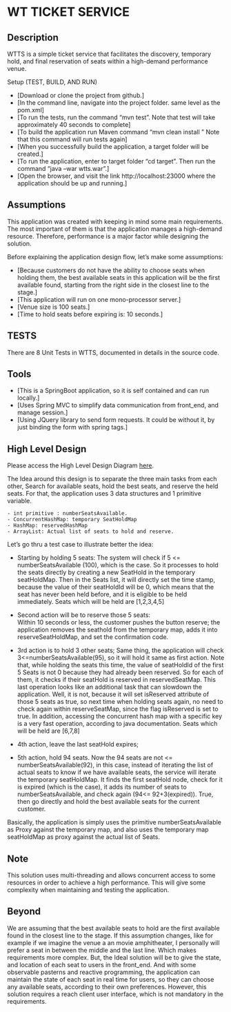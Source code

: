 # WT TICKET SERVICE

## Description 
WTTS is a simple ticket service that facilitates the discovery, temporary hold, and final reservation of seats within a high-demand performance venue. 
 
 
Setup (TEST, BUILD, AND RUN) 
* [Download or clone the project from github.] 
* [In the command line, navigate into the project folder. same level as the pom.xml] 
* [To run the tests, run the command “mvn test”. Note that test will take approximately 40 seconds to complete] 
* [To build the application run Maven command “mvn clean install ” Note that this command will run tests again] 
* [When you successfully build the application, a target folder will be created.] 
* [To run the application, enter to target folder “cd target”. Then run the command “java –war wtts.war”.] 
* [Open the browser, and visit the link http://localhost:23000 where the application should be up and running.] 
 
 
## Assumptions 
This application was created with keeping in mind some main requirements. The most important of them is that the application manages a high-demand resource. Therefore, performance is a major factor while designing the solution. 

Before explaining the application design flow, let’s make some assumptions: 
* [Because customers do not have the ability to choose seats when holding them, the best available seats in this application will be the first available found, starting from the right side in the closest line to the stage.] 
* [This application will run on one mono-processor server.] 
* [Venue size is 100 seats.]
* [Time to hold seats before expiring is: 10 seconds.] 
 
 
## TESTS 
There are 8 Unit Tests in WTTS, documented in details in the source code. 

## Tools 
* [This is a SpringBoot application, so it is self contained and can run locally.] 
* [Uses Spring MVC to simplify data communication from front_end, and manage session.]
* [Using JQuery library to send form requests. It could be without it, by just binding the form with spring tags.] 
 
 
## High Level Design 
Please access the High Level Design Diagram [here](https://github.com/sahaliatarek/TicketService/blob/master/Ticket_Application/WTTS.pdf).

The Idea around this design is to separate the three main tasks from each other, Search for available seats, hold the best seats, and reserve the held seats. For that, the application uses 3 data structures and 1 primitive variable. 
 
 ```
- int primitive : numberSeatsAvailable. 
- ConcurrentHashMap: temporary SeatHoldMap 
- HashMap: reservedHashMap 
- ArrayList: Actual list of seats to hold and reserve. 
```
Let’s go thru a test case to illustrate better the idea: 
 
- Starting by holding 5 seats: 
The system will check if 5 <= numberSeatsAvailable (100), which is the case. So it processes to hold the seats directly by creating a new SeatHold in the temporary seatHoldMap. Then in the Seats list, it will directly set the time stamp, because the value of their seatHoldId will be 0, which means that the seat has never been held before, and it is eligible to be held immediately. Seats which will be held are [1,2,3,4,5]
 
- Second action will be to reserve those 5 seats:  
Within 10 seconds or less, the customer pushes the button reserve; the application removes the seathold from the temporary map, adds it into reserveSeatHoldMap, and set the confirmation code.
 
- 3rd action is to hold 3 other seats; 
Same thing, the application will check 3<=numberSeatsAvailable(95), so it will hold it same as first action. Note that, while holding the seats this time, the value of seatHoldId of the first 5 Seats is not 0 because they had already been reserved. So for each of them, it checks if their seatHold is reserved in reservedSeatMap. This last operation looks like an additional task that can slowdown the application. Well, it is not, because it will set isReserved attribute of those 5 seats as true, so next time when holding seats again, no need to check again within reserveSeatMap, since the flag isReserved is set to true. In addition, accessing the concurrent hash map with a specific key is a very fast operation, according to java documentation. Seats which will be held are [6,7,8]
 
- 4th action, leave the last seatHold expires; 
 
- 5th action, hold 94 seats. 
Now the 94 seats are not <= numberSeatsAvailable(92), in this case, instead of iterating the list of actual seats to know if we have available seats, the service will iterate the temporary seatHoldMap. It finds the first seatHold node, check for it is expired (which is the case), it adds its number of seats to numberSeatsAvailable, and check again (94<= 92+3(expired)). True, then go directly and hold the best available seats for the current customer. 

Basically, the application is simply uses the primitive numberSeatsAvailable as Proxy against the temporary map, and also uses the temporary map seatHoldMap as proxy against the actual list of Seats. 
 
 
## Note 
This solution uses multi-threading and allows concurrent access to some resources in order to achieve a high performance. This will give some complexity when maintaining and testing the application. 
 
 
## Beyond 
We are assuming that the best available seats to hold are the first available found in the closest line to the stage. If this assumption changes, like for example if we imagine the venue a an movie amphitheater, I personally will prefer a seat in between the middle and the last line. Which makes requirements more complex. But, the Ideal solution will be to give the state, and location of each seat to users in the front_end. And with some observable pasterns and reactive programming, the application can maintain the state of each seat in real time for users, so they can choose any available seats, according to their own preferences. However, this solution requires a reach client user interface, which is not mandatory in the requirements. 
 
 
 
